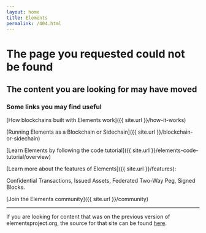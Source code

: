 ```yaml
---
layout: home
title: Elements
permalink: /404.html
---
```

# The page you requested could not be found

## The content you are looking for may have moved

### Some links you may find useful

[How blockchains built with Elements work]({{ site.url }}/how-it-works)

[Running Elements as a Blockchain or Sidechain]({{ site.url }}/blockchain-or-sidechain)

[Learn Elements by following the code tutorial]({{ site.url }}/elements-code-tutorial/overview)

[Learn more about the features of Elements]({{ site.url }}/features):

Confidential Transactions, Issued Assets, Federated Two-Way Peg, Signed Blocks.

[Join the Elements community]({{ site.url }}/community)

* * * 

If you are looking for content that was on the previous version of elementsproject.org, the source for that site can be found [here](https://github.com/ElementsProject/elementsproject.org).
